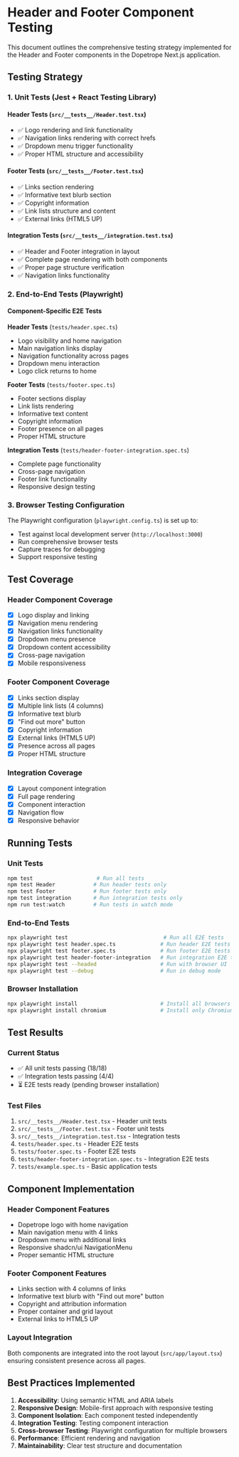 # Header and Footer Component Testing

This document outlines the comprehensive testing strategy implemented for the Header and Footer components in the Dopetrope Next.js application.

## Testing Strategy

### 1. Unit Tests (Jest + React Testing Library)

#### Header Tests (`src/__tests__/Header.test.tsx`)
- ✅ Logo rendering and link functionality
- ✅ Navigation links rendering with correct hrefs
- ✅ Dropdown menu trigger functionality
- ✅ Proper HTML structure and accessibility

#### Footer Tests (`src/__tests__/Footer.test.tsx`)
- ✅ Links section rendering
- ✅ Informative text blurb section
- ✅ Copyright information
- ✅ Link lists structure and content
- ✅ External links (HTML5 UP)

#### Integration Tests (`src/__tests__/integration.test.tsx`)
- ✅ Header and Footer integration in layout
- ✅ Complete page rendering with both components
- ✅ Proper page structure verification
- ✅ Navigation links functionality

### 2. End-to-End Tests (Playwright)

#### Component-Specific E2E Tests

**Header Tests** (`tests/header.spec.ts`)
- Logo visibility and home navigation
- Main navigation links display
- Navigation functionality across pages
- Dropdown menu interaction
- Logo click returns to home

**Footer Tests** (`tests/footer.spec.ts`)
- Footer sections display
- Link lists rendering
- Informative text content
- Copyright information
- Footer presence on all pages
- Proper HTML structure

**Integration Tests** (`tests/header-footer-integration.spec.ts`)
- Complete page functionality
- Cross-page navigation
- Footer link functionality
- Responsive design testing

### 3. Browser Testing Configuration

The Playwright configuration (`playwright.config.ts`) is set up to:
- Test against local development server (`http://localhost:3000`)
- Run comprehensive browser tests
- Capture traces for debugging
- Support responsive testing

## Test Coverage

### Header Component Coverage
- [x] Logo display and linking
- [x] Navigation menu rendering
- [x] Navigation links functionality
- [x] Dropdown menu presence
- [x] Dropdown content accessibility
- [x] Cross-page navigation
- [x] Mobile responsiveness

### Footer Component Coverage
- [x] Links section display
- [x] Multiple link lists (4 columns)
- [x] Informative text blurb
- [x] "Find out more" button
- [x] Copyright information
- [x] External links (HTML5 UP)
- [x] Presence across all pages
- [x] Proper HTML structure

### Integration Coverage
- [x] Layout component integration
- [x] Full page rendering
- [x] Component interaction
- [x] Navigation flow
- [x] Responsive behavior

## Running Tests

### Unit Tests
```bash
npm test                    # Run all tests
npm test Header            # Run header tests only
npm test Footer            # Run footer tests only
npm test integration       # Run integration tests only
npm run test:watch         # Run tests in watch mode
```

### End-to-End Tests
```bash
npx playwright test                              # Run all E2E tests
npx playwright test header.spec.ts              # Run header E2E tests
npx playwright test footer.spec.ts              # Run footer E2E tests
npx playwright test header-footer-integration   # Run integration E2E tests
npx playwright test --headed                    # Run with browser UI
npx playwright test --debug                     # Run in debug mode
```

### Browser Installation
```bash
npx playwright install                          # Install all browsers
npx playwright install chromium                 # Install only Chromium
```

## Test Results

### Current Status
- ✅ All unit tests passing (18/18)
- ✅ Integration tests passing (4/4)
- ⏳ E2E tests ready (pending browser installation)

### Test Files
1. `src/__tests__/Header.test.tsx` - Header unit tests
2. `src/__tests__/Footer.test.tsx` - Footer unit tests
3. `src/__tests__/integration.test.tsx` - Integration tests
4. `tests/header.spec.ts` - Header E2E tests
5. `tests/footer.spec.ts` - Footer E2E tests
6. `tests/header-footer-integration.spec.ts` - Integration E2E tests
7. `tests/example.spec.ts` - Basic application tests

## Component Implementation

### Header Component Features
- Dopetrope logo with home navigation
- Main navigation menu with 4 links
- Dropdown menu with additional links
- Responsive shadcn/ui NavigationMenu
- Proper semantic HTML structure

### Footer Component Features
- Links section with 4 columns of links
- Informative text blurb with "Find out more" button
- Copyright and attribution information
- Proper container and grid layout
- External links to HTML5 UP

### Layout Integration
Both components are integrated into the root layout (`src/app/layout.tsx`) ensuring consistent presence across all pages.

## Best Practices Implemented

1. **Accessibility**: Using semantic HTML and ARIA labels
2. **Responsive Design**: Mobile-first approach with responsive testing
3. **Component Isolation**: Each component tested independently
4. **Integration Testing**: Testing component interaction
5. **Cross-browser Testing**: Playwright configuration for multiple browsers
6. **Performance**: Efficient rendering and navigation
7. **Maintainability**: Clear test structure and documentation